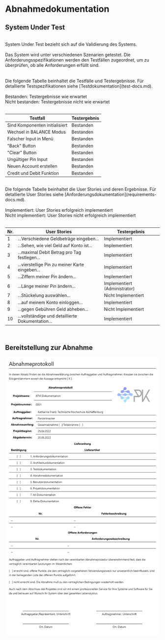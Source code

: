 # Abnahmedokumentation

## System Under Test

</br>
System Under Test bezieht sich auf die Validierung des Systems.
</br>
</br>
Das System wird unter verschiedenen Szenarien getestet. Die Anforderungsspezifikationen werden den Testfällen zugeordnet, um zu überprüfen, ob alle Anforderungen erfüllt sind.
</br>
</br>
</br>
Die folgende Tabelle beinhaltet die Testfälle und Testergebnisse. Für detallierte Testspezifikationen siehe [Testdokumentation](test-docs.md).
</br>
</br>
Bestanden: Testergebnisse wie erwartet
</br>
Nicht bestanden: Testergebnisse nicht wie erwartet
</br>
</br>

| Testfall                       | Testergebnis |
| ------------------------------ | ------------ |
| Sind Komponenten initialisiert | Bestanden    |
| Wechsel in BALANCE Modus       | Bestanden    |
| Falscher Input in Menü         | Bestanden    |
| "Back" Button                  | Bestanden    |
| "Clear" Button                 | Bestanden    |
| Ungültiger Pin Input           | Bestanden    |
| Neuen Account erstellen        | Bestanden    |
| Credit und Debit Funktion      | Bestanden    |

</br>
Die folgende Tabelle beinhaltet die User Stories und deren Ergebnisse. Für detallierte User Stories siehe [Anforderungsdokumentation](requirements-docs.md).
</br>
</br>
Implementiert: User Stories erfolgreich implementiert
</br>
Nicht implementiert: User Stories nicht erfolgreich implementiert
</br>
</br>

| Nr. | User Stories                                      | Testergebnis                  |
| --- | ------------------------------------------------- | ----------------------------- |
| 1   | ...Verschiedene Geldbeträge eingeben...           | Implementiert                 |
| 2   | ...Sehen, wie viel Geld auf  Konto ist...         | Implementiert                 |
| 3   | ...maximal Debit Betrag pro Tag festlegen...      | Implementiert                 |
| 4   | ...vierstellige Pin zu meiner Karte eingeben...   | Implementiert                 |
| 5   | ...Ziffern meiner Pin ändern...                   | Implementiert                 |
| 6   | ...Länge meiner Pin ändern...                     | Implementiert (Administrator) |
| 7   | ...Stückelung auswählen...                        | Nicht Implementiert           |
| 8   | ...auf meinem Konto einloggen...                  | Implementiert                 |
| 9   | ...gegen Gebühren Geld abheben...                 | Nicht Implementiert           |
| 10  | ...vollständige und detaillierte Dokumentation... | Implementiert                 |

</br>

## Bereitstellung zur Abnahme

![Exceptions](images/abnahmeprotokoll.png "Abnahmeprotokoll")
